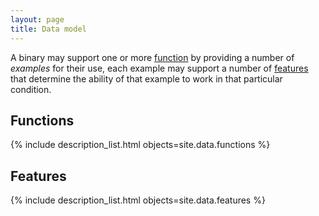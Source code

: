 ```yaml
---
layout: page
title: Data model
---
```


A binary may support one or more [function](#functions) by providing a number of *examples* for their use, each example may support a number of [features](#features) that determine the ability of that example to work in that particular condition.

## Functions

{% include description_list.html objects=site.data.functions %}

## Features

{% include description_list.html objects=site.data.features %}
